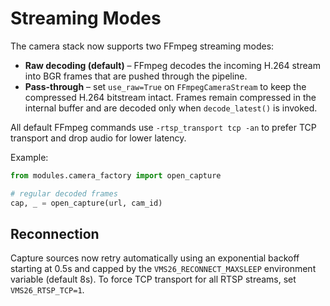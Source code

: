 # Streaming Modes

The camera stack now supports two FFmpeg streaming modes:

- **Raw decoding (default)** – FFmpeg decodes the incoming H.264 stream into
  BGR frames that are pushed through the pipeline.
- **Pass-through** – set `use_raw=True` on `FFmpegCameraStream` to keep the
  compressed H.264 bitstream intact. Frames remain compressed in the internal
  buffer and are decoded only when `decode_latest()` is invoked.

All default FFmpeg commands use `-rtsp_transport tcp -an` to prefer TCP
transport and drop audio for lower latency.

Example:

```python
from modules.camera_factory import open_capture

# regular decoded frames
cap, _ = open_capture(url, cam_id)
```

## Reconnection

Capture sources now retry automatically using an exponential backoff starting
at 0.5s and capped by the `VMS26_RECONNECT_MAXSLEEP` environment variable
(default 8s). To force TCP transport for all RTSP streams, set
`VMS26_RTSP_TCP=1`.
